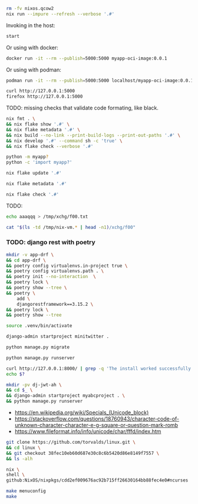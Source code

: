 

```bash
rm -fv nixos.qcow2
nix run --impure --refresh --verbose '.#'
```



Invoking in the host:
```bash
start
```


Or using with docker:
```bash
docker run -it --rm --publish=5000:5000 myapp-oci-image:0.0.1
```


Or using with podman:
```bash
podman run -it --rm --publish=5000:5000 localhost/myapp-oci-image:0.0.1
```


```bash
curl http://127.0.0.1:5000
firefox http://127.0.0.1:5000
```

TODO: missing checks that validate code formating, like black.


```bash
nix fmt . \
&& nix flake show '.#' \
&& nix flake metadata '.#' \
&& nix build --no-link --print-build-logs --print-out-paths '.#' \
&& nix develop '.#' --command sh -c 'true' \
&& nix flake check --verbose '.#'
```



```bash
python -m myapp?
python -c 'import myapp?'
```


```bash
nix flake update '.#'
 ```

```bash
nix flake metadata '.#'
```

```bash
nix flake check '.#'
```

TODO:
```bash
echo aaaqqq > /tmp/xchg/f00.txt

cat "$(ls -td /tmp/nix-vm.* | head -n1)/xchg/f00"
```

### TODO: django rest with poetry


```bash
mkdir -v app-drf \
&& cd app-drf \
&& poetry config virtualenvs.in-project true \
&& poetry config virtualenvs.path . \
&& poetry init --no-interaction  \
&& poetry lock \
&& poetry show --tree \
&& poetry \
    add \
    djangorestframework==3.15.2 \
&& poetry lock \
&& poetry show --tree
```


```bash
source .venv/bin/activate
```

```bash
django-admin startproject minitwitter .
```

```bash
python manage.py migrate
```

```bash
python manage.py runserver
```


```bash
curl http://127.0.0.1:8000/ | grep -q 'The install worked successfully! Congratulations!'
echo $?
```

```bash
mkdir -pv dj-jwt-ah \
&& cd $_ \
&& django-admin startproject myabcproject . \
&& python manage.py runserver
```




- https://en.wikipedia.org/wiki/Specials_(Unicode_block)
- https://stackoverflow.com/questions/18760943/character-code-of-unknown-character-character-e-g-square-or-question-mark-romb
- https://www.fileformat.info/info/unicode/char/fffd/index.htm



```bash
git clone https://github.com/torvalds/linux.git \
&& cd linux \
&& git checkout 38fec10eb60d687e30c8c6b5420d86e8149f7557 \
&& ls -alh

nix \
shell \
github:NixOS/nixpkgs/cdd2ef009676ac92b715ff26630164bb88fec4e0#ncurses

make menuconfig
make
```
